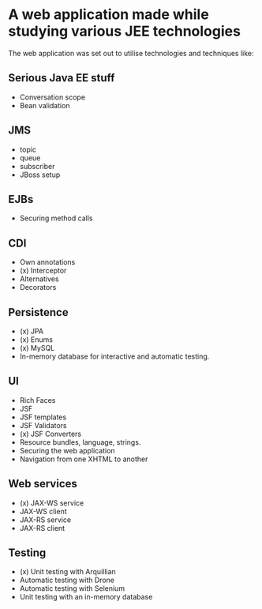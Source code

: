# A web application made while studying various JEE technologies

The web application was set out to utilise technologies and techniques
like:

## Serious Java EE stuff
- Conversation scope
- Bean validation

## JMS
- topic
- queue
- subscriber
- JBoss setup

## EJBs
- Securing method calls

## CDI
- Own annotations
- (x) Interceptor
- Alternatives
- Decorators

## Persistence
- (x) JPA
- (x) Enums
- (x) MySQL
- In-memory database for interactive and automatic testing.

## UI
- Rich Faces
- JSF
- JSF templates
- JSF Validators
- (x) JSF Converters
- Resource bundles, language, strings.
- Securing the web application
- Navigation from one XHTML to another

## Web services
- (x) JAX-WS service
- JAX-WS client
- JAX-RS service
- JAX-RS client

## Testing
- (x) Unit testing with Arquillian
- Automatic testing with Drone
- Automatic testing with Selenium
- Unit testing with an in-memory database

